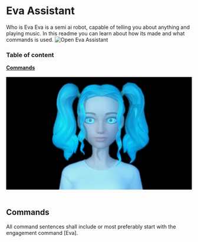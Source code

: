 # Eva Assistant
Who is Eva
Eva is a semi ai robot, capable of telling you about anything and playing music.
In this readme you can learn about how its made and what commands is used.
![Open Eva Assistant](https://codezhifty.github.io/voiceassistant/)
<br>
### Table of content
**[Commands](#Commands)**
<br>
<br>
![alt text](https://github.com/CodeZhifty/voiceassistant/blob/main/images/evaassistant.PNG)
<br>
<br>
## Commands
All command sentences shall include or most preferably start with the engagement command [Eva].
